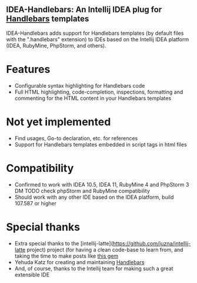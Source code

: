 ## IDEA-Handlebars:  An Intellij IDEA plug for [Handlebars](http://handlebarsjs.com/) templates

IDEA-Handlebars adds support for Handlebars templates (by default files with the ".handlebars" extension) to IDEs based
on the Intellij IDEA platform (IDEA, RubyMine, PhpStorm, and others).

# Features
* Configurable syntax highlighting for Handlebars code
* Full HTML highlighting, code-completion, inspections, formatting and commenting for the HTML content in your Handlebars templates

# Not yet implemented
* Find usages, Go-to declaration, etc. for references
* Support for Handlebars templates embedded in script tags in html files

# Compatibility
* Confirmed to work with IDEA 10.5, IDEA 11, RubyMine 4 and PhpStorm 3 DM TODO check phpStorm and RubyMine compatibility
* Should work with any other IDE based on the IDEA platform, build 107.587 or higher


# Special thanks
* Extra special thanks to the [intellij-latte](https://github.com/juzna/intellij-latte project) project
(for having a clean code-base to learn from, and taking the time to make posts like [this gem](http://devnet.jetbrains.net/message/5450284?tstart=0)
* Yehuda Katz for creating and maintaining [Handlebars](http://handlebarsjs.com/)
* And, of course, thanks to the Intellij team for making such a great extensible IDE